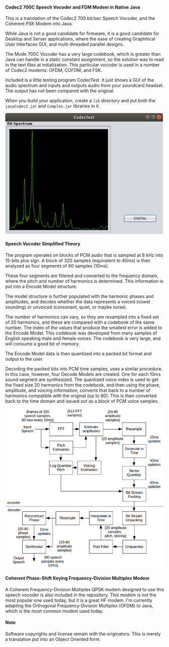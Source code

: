 #### Codec2 700C Speech Vocoder and FDM Modem in Native Java
This is a translation of the Codec2 700 bit/sec Speech Vocoder, and the Coherent PSK Modem into Java.

While Java is not a good candidate for firmware, it is a good candidate for Desktop and Server applications, where the ease of creating Graphhical User Interfaces GUI, and multi-threaded parallel designs.

The Mode 700C Vocoder has a very large codebook, which is greater than Java can handle in a static constant assignment, so the solution was to read in the text files at initialization. This particular vocoder is used in a number of Codec2 modems: OFDM, COFDM, and FSK.

Included is a little testing program CodecTest. It just shows a GUI of the audio spectrum and inputs and outputs audio from your soundcard headset. The output has not been compared with the original.

When you build your application, create a ```lib``` directory and put both the ```javaCodec2.jar``` and ```Complex.jar``` libraries in it.

<img src="codectest.png" width="500">

#### Speech Vocoder Simplified Theory
The program operates on blocks of PCM audio that is sampled at 8 kHz into 15-bits plus sign. A block of 320 samples (equivalent to 40ms) is then analyzed as four segments of 80 samples (10ms).

These four segments are filtered and converted to the frequency domain, where the pitch and number of harmonics is determined. This information is put into a Encode Model structure.

The model structure is further populated with the harmonic phases and amplitudes, and decides whether the data represents a voiced (vowel sounding) or unvoiced (consonant, quiet, or maybe noise).

The number of harmonics can vary, so they are resampled into a fixed set of 20 harmonics, and these are compared with a codebook of the same number. The index of the values that produce the smallest error is added to the Encode Model. This codebook was developed from many samples of English speaking male and female voices. The codebook is very large, and will consume a good bit of memory.

The Encode Model data is then quantized into a packed bit format and output to the user.

Decoding the packed bits into PCM time samples, uses a similar procedure. In this case, however, four Decode Models are created. One for each 10ms sound segment are synthesized. The quantized voice index is used to get the fixed size 20 harmonics from the codebook, and then using the phase, amplitude, and voicing information, converts that back to a number of harmonics compatible with the original (up to 80). This is then converted back to the time domain and issued out as a block of PCM voice samples.

<img src="codec2_700c.png" width="500">   

#### Coherent Phase-Shift Keying Frequency-Division Multiplex Modem
A Coherent Frequency-Division Multiplex QPSK modem designed to use this speech vocoder is also included in the repository. This modem is not the most popular one used today, but it is a great HF modem. I'm currently adapting the Orthogonal Frequency-Division Multiplex (OFDM) to Java, which is the most common modem used today.
#### Note
Software copyrights and license remain with the originators. This is merely a translation put into an Object Oriented form.
